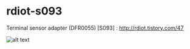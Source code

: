 # rdiot-s093
Terminal sensor adapter (DFR0055) [S093] : http://rdiot.tistory.com/47

![alt text](http://cfile6.uf.tistory.com/image/2333EA3657C951AE1D6E5D)

